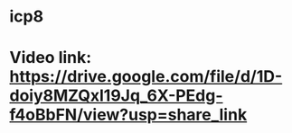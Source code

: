 # icp8
# Video link: https://drive.google.com/file/d/1D-doiy8MZQxl19Jq_6X-PEdg-f4oBbFN/view?usp=share_link
